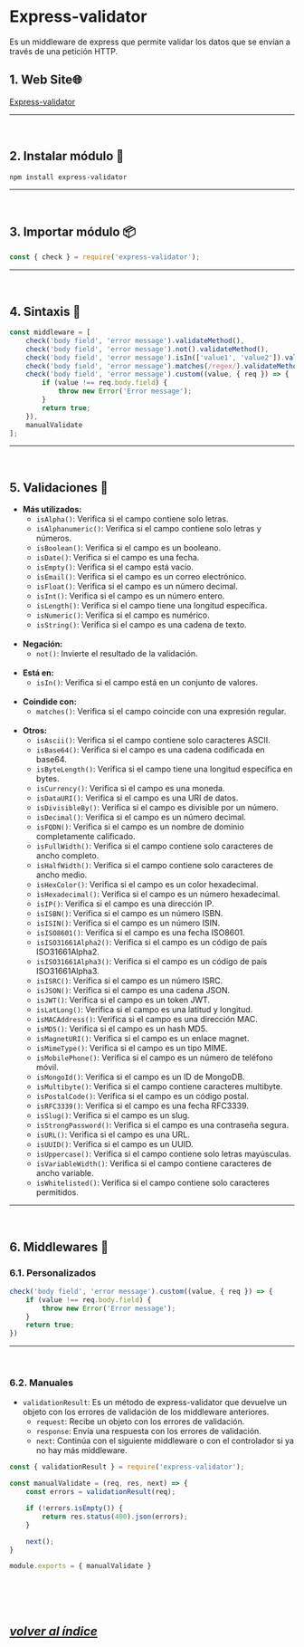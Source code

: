 # Express-validator
Es un middleware de express que permite validar los datos que se envían a través de una petición HTTP.

## 1. Web Site🌐
[Express-validator](https://express-validator.github.io/docs/)

---
<br>

## 2. Instalar módulo 🔧
`npm install express-validator`

---
<br>

## 3. Importar módulo 📦
```javascript
const { check } = require('express-validator');
```
---
<br>

## 4. Sintaxis 📝
```javascript
const middleware = [
    check('body field', 'error message').validateMethod(),
    check('body field', 'error message').not().validateMethod(),
    check('body field', 'error message').isIn(['value1', 'value2']).validateMethod(),
    check('body field', 'error message').matches(/regex/).validateMethod(),
    check('body field', 'error message').custom((value, { req }) => {
        if (value !== req.body.field) {
            throw new Error('Error message');
        }
        return true;
    }),
    manualValidate
];
```
---
<br>

## 5. Validaciones 📏
- **Más utilizados:**
  - `isAlpha()`: Verifica si el campo contiene solo letras.
  - `isAlphanumeric()`: Verifica si el campo contiene solo letras y números.
  - `isBoolean()`: Verifica si el campo es un booleano.
  - `isDate()`: Verifica si el campo es una fecha.
  - `isEmpty()`: Verifica si el campo está vacío.
  - `isEmail()`: Verifica si el campo es un correo electrónico.
  - `isFloat()`: Verifica si el campo es un número decimal.
  - `isInt()`: Verifica si el campo es un número entero.
  - `isLength()`: Verifica si el campo tiene una longitud específica.
  - `isNumeric()`: Verifica si el campo es numérico.
  - `isString()`: Verifica si el campo es una cadena de texto.<br><br>
- **Negación:**
  - `not()`: Invierte el resultado de la validación.<br><br>
- **Está en:**
  - `isIn()`: Verifica si el campo está en un conjunto de valores.<br><br>
- **Coindide con:**
  - `matches()`: Verifica si el campo coincide con una expresión regular.<br><br>
- **Otros:**
  - `isAscii()`: Verifica si el campo contiene solo caracteres ASCII.
  - `isBase64()`: Verifica si el campo es una cadena codificada en base64.
  - `isByteLength()`: Verifica si el campo tiene una longitud específica en bytes.
  - `isCurrency()`: Verifica si el campo es una moneda.
  - `isDataURI()`: Verifica si el campo es una URI de datos.
  - `isDivisibleBy()`: Verifica si el campo es divisible por un número.
  - `isDecimal()`: Verifica si el campo es un número decimal.
  - `isFQDN()`: Verifica si el campo es un nombre de dominio completamente calificado.
  - `isFullWidth()`: Verifica si el campo contiene solo caracteres de ancho completo.
  - `isHalfWidth()`: Verifica si el campo contiene solo caracteres de ancho medio.
  - `isHexColor()`: Verifica si el campo es un color hexadecimal.
  - `isHexadecimal()`: Verifica si el campo es un número hexadecimal.
  - `isIP()`: Verifica si el campo es una dirección IP.
  - `isISBN()`: Verifica si el campo es un número ISBN.
  - `isISIN()`: Verifica si el campo es un número ISIN.
  - `isISO8601()`: Verifica si el campo es una fecha ISO8601.
  - `isISO31661Alpha2()`: Verifica si el campo es un código de país ISO31661Alpha2.
  - `isISO31661Alpha3()`: Verifica si el campo es un código de país ISO31661Alpha3.
  - `isISRC()`: Verifica si el campo es un número ISRC.
  - `isJSON()`: Verifica si el campo es una cadena JSON.
  - `isJWT()`: Verifica si el campo es un token JWT.
  - `isLatLong()`: Verifica si el campo es una latitud y longitud.
  - `isMACAddress()`: Verifica si el campo es una dirección MAC.
  - `isMD5()`: Verifica si el campo es un hash MD5.
  - `isMagnetURI()`: Verifica si el campo es un enlace magnet.
  - `isMimeType()`: Verifica si el campo es un tipo MIME.
  - `isMobilePhone()`: Verifica si el campo es un número de teléfono móvil.
  - `isMongoId()`: Verifica si el campo es un ID de MongoDB.
  - `isMultibyte()`: Verifica si el campo contiene caracteres multibyte.
  - `isPostalCode()`: Verifica si el campo es un código postal.
  - `isRFC3339()`: Verifica si el campo es una fecha RFC3339.
  - `isSlug()`: Verifica si el campo es un slug.
  - `isStrongPassword()`: Verifica si el campo es una contraseña segura.
  - `isURL()`: Verifica si el campo es una URL.
  - `isUUID()`: Verifica si el campo es un UUID.
  - `isUppercase()`: Verifica si el campo contiene solo letras mayúsculas.
  - `isVariableWidth()`: Verifica si el campo contiene caracteres de ancho variable.
  - `isWhitelisted()`: Verifica si el campo contiene solo caracteres permitidos.
---
<br>

## 6. Middlewares 📝
### 6.1. Personalizados
```javascript
check('body field', 'error message').custom((value, { req }) => {
    if (value !== req.body.field) {
        throw new Error('Error message');
    }
    return true;
})
```
---
<br>

### 6.2. Manuales
- `validationResult`: Es un método de express-validator que devuelve un objeto con los errores de validación de los middleware anteriores.
  - `request`: Recibe un objeto con los errores de validación.
  - `response`: Envía una respuesta con los errores de validación.
  - `next`: Continúa con el siguiente middleware o con el controlador si ya no hay más middleware.
```javascript
const { validationResult } = require('express-validator');

const manualValidate = (req, res, next) => {
    const errors = validationResult(req);

    if (!errors.isEmpty()) {
        return res.status(400).json(errors);
    }

    next();
}

module.exports = { manualValidate }
```
<br><br><br>

## *[volver al índice](../../../README.md)*